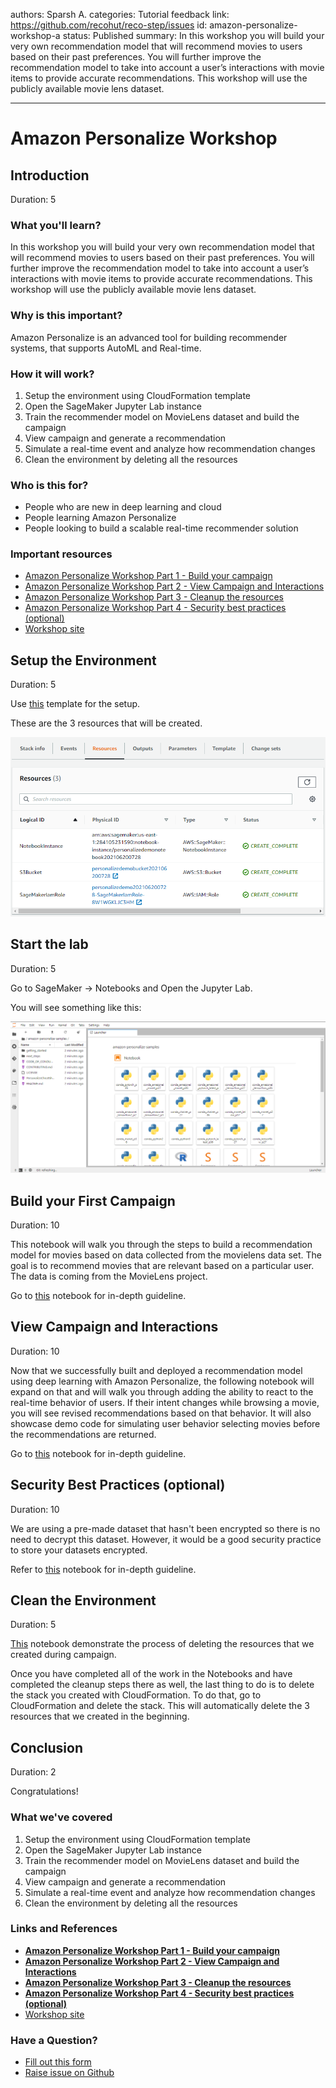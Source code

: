 authors: Sparsh A.
categories: Tutorial
feedback link: https://github.com/recohut/reco-step/issues
id: amazon-personalize-workshop-a
status: Published
summary: In this workshop you will build your very own recommendation model that will recommend movies to users based on their past preferences. You will further improve the recommendation model to take into account a user’s interactions with movie items to provide accurate recommendations. This workshop will use the publicly available movie lens dataset.

---

# Amazon Personalize Workshop

<!-- ------------------------ -->

## Introduction

Duration: 5

### What you'll learn?

In this workshop you will build your very own recommendation model that will recommend movies to users based on their past preferences. You will further improve the recommendation model to take into account a user’s interactions with movie items to provide accurate recommendations. This workshop will use the publicly available movie lens dataset.

### Why is this important?

Amazon Personalize is an advanced tool for building recommender systems, that supports AutoML and Real-time.

### How it will work?

1. Setup the environment using CloudFormation template
2. Open the SageMaker Jupyter Lab instance
3. Train the recommender model on MovieLens dataset and build the campaign
4. View campaign and generate a recommendation
5. Simulate a real-time event and analyze how recommendation changes
6. Clean the environment by deleting all the resources

### Who is this for?

- People who are new in deep learning and cloud
- People learning Amazon Personalize
- People looking to build a scalable real-time recommender solution

### Important resources

- [Amazon Personalize Workshop Part 1 - Build your campaign](https://nb-dev.recohut.com/amazonpersonalize/movie/2021/06/20/amazon-personalize-workshop-part-1.html)
- [Amazon Personalize Workshop Part 2 - View Campaign and Interactions](https://nb-dev.recohut.com/amazonpersonalize/movie/realtime/2021/06/20/amazon-personalize-workshop-part-2.html)
- [Amazon Personalize Workshop Part 3 - Cleanup the resources](https://nb-dev.recohut.com/amazonpersonalize/movie/2021/06/20/amazon-personalize-workshop-part-3.html)
- [Amazon Personalize Workshop Part 4 - Security best practices (optional)](https://nb-dev.recohut.com/amazonpersonalize/movie/security/privacy/2021/06/20/amazon-personalize-workshop-part-4.html)
- [Workshop site](https://www.sagemakerworkshop.com/personalize/)

<!---------------------------->

## Setup the Environment

Duration: 5

Use [this](https://console.aws.amazon.com/cloudformation/home?region=us-east-1#/stacks/create/template?stackName=PersonalizeDemo&templateURL=https://chriskingpartnershare.s3.amazonaws.com/PersonalizeDemo.yaml) template for the setup.

These are the 3 resources that will be created.

![img/_markdowns-raw-recostep-stage-amazon-personalize-workshop-untitled.png](img/_markdowns-raw-recostep-stage-amazon-personalize-workshop-untitled.png)

<!---------------------------->

## Start the lab

Duration: 5

Go to SageMaker → Notebooks and Open the Jupyter Lab.

You will see something like this:

![img/_markdowns-raw-recostep-stage-amazon-personalize-workshop-untitled-1.png](img/_markdowns-raw-recostep-stage-amazon-personalize-workshop-untitled-1.png)

<!---------------------------->

## Build your First Campaign

Duration: 10

This notebook will walk you through the steps to build a recommendation model for movies based on data collected from the movielens data set. The goal is to recommend movies that are relevant based on a particular user. The data is coming from the MovieLens project.

Go to [this](https://nb-dev.recohut.com/amazonpersonalize/movie/2021/06/20/amazon-personalize-workshop-part-1.html) notebook for in-depth guideline.

<!---------------------------->

## View Campaign and Interactions

Duration: 10

Now that we successfully built and deployed a recommendation model using deep learning with Amazon Personalize, the following notebook will expand on that and will walk you through adding the ability to react to the real-time behavior of users. If their intent changes while browsing a movie, you will see revised recommendations based on that behavior. It will also showcase demo code for simulating user behavior selecting movies before the recommendations are returned.

Go to [this](https://nb-dev.recohut.com/amazonpersonalize/movie/realtime/2021/06/20/amazon-personalize-workshop-part-2.html) notebook for in-depth guideline.

<!---------------------------->

## Security Best Practices (optional)

Duration: 10

We are using a pre-made dataset that hasn't been encrypted so there is no need to decrypt this dataset. However, it would be a good security practice to store your datasets encrypted.

Refer to [this](https://nb-dev.recohut.com/amazonpersonalize/movie/security/privacy/2021/06/20/amazon-personalize-workshop-part-4.html) notebook for in-depth guideline.

<!---------------------------->

## Clean the Environment

Duration: 5

[This](https://nb-dev.recohut.com/amazonpersonalize/movie/2021/06/20/amazon-personalize-workshop-part-3.html) notebook demonstrate the process of deleting the resources that we created during campaign.

Once you have completed all of the work in the Notebooks and have completed the cleanup steps there as well, the last thing to do is to delete the stack you created with CloudFormation. To do that, go to CloudFormation and delete the stack. This will automatically delete the 3 resources that we created in the beginning.

<!---------------------------->

## Conclusion

Duration: 2

Congratulations!

### What we've covered

1. Setup the environment using CloudFormation template
2. Open the SageMaker Jupyter Lab instance
3. Train the recommender model on MovieLens dataset and build the campaign
4. View campaign and generate a recommendation
5. Simulate a real-time event and analyze how recommendation changes
6. Clean the environment by deleting all the resources

### Links and References

- [**Amazon Personalize Workshop Part 1 - Build your campaign**](https://nb-dev.recohut.com/amazonpersonalize/movie/2021/06/20/amazon-personalize-workshop-part-1.html)
- **[Amazon Personalize Workshop Part 2 - View Campaign and Interactions](https://nb-dev.recohut.com/amazonpersonalize/movie/realtime/2021/06/20/amazon-personalize-workshop-part-2.html)**
- **[Amazon Personalize Workshop Part 3 - Cleanup the resources](https://nb-dev.recohut.com/amazonpersonalize/movie/2021/06/20/amazon-personalize-workshop-part-3.html)**
- **[Amazon Personalize Workshop Part 4 - Security best practices (optional)](https://nb-dev.recohut.com/amazonpersonalize/movie/security/privacy/2021/06/20/amazon-personalize-workshop-part-4.html)**
- [Workshop site](https://www.sagemakerworkshop.com/personalize/)

### Have a Question?

- [Fill out this form](https://form.jotform.com/211377288388469)
- [Raise issue on Github](https://github.com/recohut/reco-step/issues)